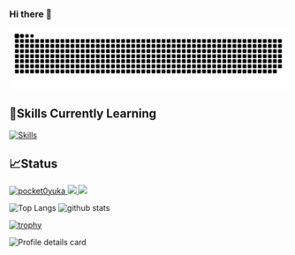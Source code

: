 ### Hi there 👋

![](https://raw.githubusercontent.com/pocket0yuka/pocket0yuka/output/github-contribution-grid-snake.svg)

## 🌱Skills Currently Learning
[![Skills](https://skillicons.dev/icons?perline=9&i=ruby,rails,tailwind,docker,git,github)](https://skillicons.dev)


## 📈Status

<p align="left">
  <a href="https://github.com/pocket0yuka/pocket0yuka/">
    <img src="https://komarev.com/ghpvc/?username=pocket0yuka" alt="pocket0yuka" />
  </a>
  <!--<a href="http://twitter.com/pocket0yuka">
    <img height="20" src="https://img.shields.io/twitter/follow/pocket0yuka?label=Twitter&logo=twitter&style=flat" />
  </a>
  -->
  <a href="https://github.com/pocket0yuka">
    <img height="20" src="https://img.shields.io/github/followers/pocket0yuka?label=follow&logo=github&style=flat" />
  </a>
  <a href="http://qiita.com/pocket0yuka">
    <img height="20" src="https://qiita-badge.apiapi.app/s/pocket0yuka/posts.svg" />
  </a>
</p>

<p align="left"> 
  <img alt="Top Langs" height="150px" src="https://github-readme-stats.vercel.app/api/top-langs/?username=pocket0yuka&layout=compact&theme=tokyonight" />
  <img alt="github stats" height="150px" src="http://github-profile-summary-cards.vercel.app/api/cards/stats?username=pocket0yuka&theme=tokyonight" />
</p>


[![trophy](https://github-profile-trophy.vercel.app/?username=pocket0yuka&theme=dracula)](https://github.com/pocket0yuka/github-profile-trophy)

![Profile details card](http://github-profile-summary-cards.vercel.app/api/cards/profile-details?username=pocket0yuka&theme=github_dark)

<!--
![Top Langeaes by Repo](http://github-profile-summary-cards.vercel.app/api/cards/repos-per-language?username=pocket0yuka&theme=tokyonight)
![Top Languages by Commit](http://github-profile-summary-cards.vercel.app/api/cards/most-commit-language?username=pocket0yuka&theme=tokyonight)
-->
